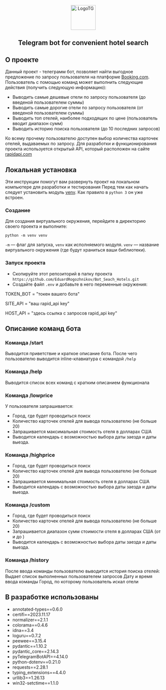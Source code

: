<div align="center">
  <a>
    <img src="[[images/logo.png](https://w7.pngwing.com/pngs/636/338/png-transparent-telegram-hd-logo-thumbnail.png)](https://www.freepnglogos.com/uploads/telegram-logo-png-0.png)" alt="LogoTG" width="80" height="80">
  </a>
  <h2 align="center">Telegram bot for convenient hotel search</h2>
</div>

## О проекте

Данный проект - телеграмм бот, позволяет найти выгодное предложение по запросу пользователя на платформе [Booking.com](https://www.booking.com/index.ru.html?label=gen173nr-1BCAEoggI46AdIM1gEaMIBiAEBmAEhuAEXyAEV2AEB6AEBiAIBqAIDuAKn4KerBsACAdICJDkwZDVkZDFkLTZhZWMtNDA1OS1hMGI3LTZhYjkzMzkzZmVmZdgCBeACAQ&sid=6d06c3eecee3cacfe4b18f18491656ec&keep_landing=1&sb_price_type=total&).
Пользователь с помощью команд может выполнить следующие действия (получить следующую информацию):
* Выводить самые дешевые отели по запросу пользователя (до введеной пользователем суммы)
* Выводить самые дорогие отели по запросу пользователя (от введеной пользователем суммы)
* Выводить топ отелей, наиболее подходящих по цене (пользователь вводит диапазон сумм)
* Выводить историю поиска пользователя (до 10 последних запросов)

Ко всему прочему пользователю доступен выбор количества карточек отелей, выдаваемых по запросу.
Для разработки и функционирования проекта используется открытый API, который расположен на сайте [rapidapi.com](https://rapidapi.com/apidojo/api/booking/)

## Локальная установка

Эти инструкции помогут вам развернуть проект на локальном компьютере для разработки и тестирования
Перед тем как начать следует установить модуль [venv](https://docs.python.org/3/library/venv.html). Как правило в `python 3` он уже встроен. 
### Создание
Для создания виртуального окружения, перейдите в директорию своего проекта и выполните:
  ```
  python -m venv venv
  ```
`-m` — флаг для запуска, `venv` как исполняемого модуля.
`venv` — название виртуального окружения (где будут храниться ваши библиотеки).
### Запуск проекта
* Скопируйте этот репозиторий в папку проекта `https://github.com/EduardRogozhnikov/Bot_Seach_Hotels.git`
* Создайте файл `.env` и добавьте в него переменные окружения:
<p>TOKEN_BOT = "токен вашего бота"</p>
<p>SITE_API = "ваш rapid_api key"</p>
<p>HOST_API = "здесь ссылка с запросов rapid_api key"</p>

## Описание команд бота
### Команда /start
Выводится приветствие и краткое описание бота. После чего пользователю выводится inline-клавиатура с командой `/help`

### Команда /help
Выводится список всех команд c кратким описанием функционала

### Команда /lowprice
У пользователя запрашивается:
* Город, где будет проводиться поиск
* Количество карточек отелей для вывода пользователю (не больше 20)
* Запрашивается максимальная стоимость отеля в долларах США
* Выводится календарь с возможностью выбора даты заезда и даты выезда.

### Команда /highprice
* Город, где будет проводиться поиск
* Количество карточек отелей для вывода пользователю (не больше 20)
* Запрашивается минимальная стоимость отеля в долларах США
* Выводится календарь с возможностью выбора даты заезда и даты выезда.

### Команда /custom
* Город, где будет проводиться поиск
* Количество карточек отелей для вывода пользователю (не больше 20)
* Запрашивается диапазон сумм стоимости отеля в долларах США (от и до )
* Выводится календарь с возможностью выбора даты заезда и даты выезда.

### Команда /history
После ввода команды пользователю выводится история поиска отелей:
Выдает список выполненных пользователем запросов
Дату и время ввода команды
Город, по которому пользователь искал отели

## В разработке использованы
* annotated-types==0.6.0
* certifi==2023.11.17
* normalizer==2.1.1
* colorama==0.4.6
* idna==3.4
* loguru==0.7.2
* peewee==3.15.4
* pydantic==1.10.2
* pydantic_core==2.14.3
* pyTelegramBotAPI==4.14.0
* python-dotenv==0.21.0
* requests==2.28.1
* typing_extensions==4.4.0
* urllib3==1.26.13
* win32-setctime==1.1.0